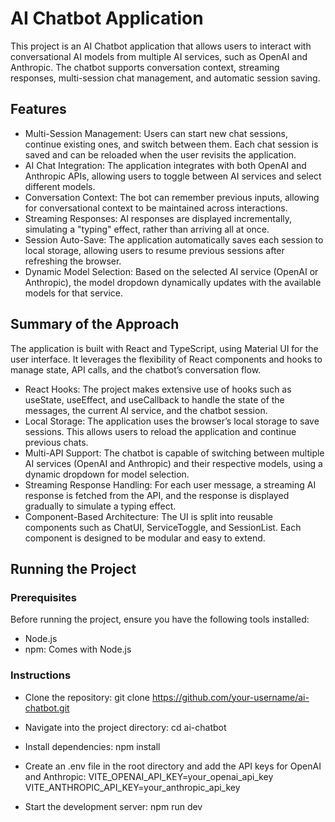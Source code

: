 # AI Chatbot Application
This project is an AI Chatbot application that allows users to interact with conversational AI models from multiple AI services, such as OpenAI and Anthropic. The chatbot supports conversation context, streaming responses, multi-session chat management, and automatic session saving.

## Features
 - Multi-Session Management: Users can start new chat sessions, continue existing ones, and switch between them. Each chat session is saved and can be reloaded when the user revisits the application.
 - AI Chat Integration: The application integrates with both OpenAI and Anthropic APIs, allowing users to toggle between AI services and select different models.
 - Conversation Context: The bot can remember previous inputs, allowing for conversational context to be maintained across interactions.
 - Streaming Responses: AI responses are displayed incrementally, simulating a "typing" effect, rather than arriving all at once.
 - Session Auto-Save: The application automatically saves each session to local storage, allowing users to resume previous sessions after refreshing the browser.
 - Dynamic Model Selection: Based on the selected AI service (OpenAI or Anthropic), the model dropdown dynamically updates with the available models for that service.

## Summary of the Approach
The application is built with React and TypeScript, using Material UI for the user interface. It leverages the flexibility of React components and hooks to manage state, API calls, and the chatbot’s conversation flow.

 - React Hooks: The project makes extensive use of hooks such as useState, useEffect, and useCallback to handle the state of the messages, the current AI service, and the chatbot session.
 - Local Storage: The application uses the browser’s local storage to save sessions. This allows users to reload the application and continue previous chats.
 - Multi-API Support: The chatbot is capable of switching between multiple AI services (OpenAI and Anthropic) and their respective models, using a dynamic dropdown for model selection.
 - Streaming Response Handling: For each user message, a streaming AI response is fetched from the API, and the response is displayed gradually to simulate a typing effect.
 - Component-Based Architecture: The UI is split into reusable components such as ChatUI, ServiceToggle, and SessionList. Each component is designed to be modular and easy to extend.

## Running the Project
### Prerequisites
Before running the project, ensure you have the following tools installed:

- Node.js
 - npm: Comes with Node.js

### Instructions
 - Clone the repository:
git clone https://github.com/your-username/ai-chatbot.git

- Navigate into the project directory:
cd ai-chatbot

 - Install dependencies:
npm install

 - Create an .env file in the root directory and add the API keys for OpenAI and Anthropic:
VITE_OPENAI_API_KEY=your_openai_api_key
VITE_ANTHROPIC_API_KEY=your_anthropic_api_key

- Start the development server:
npm run dev
